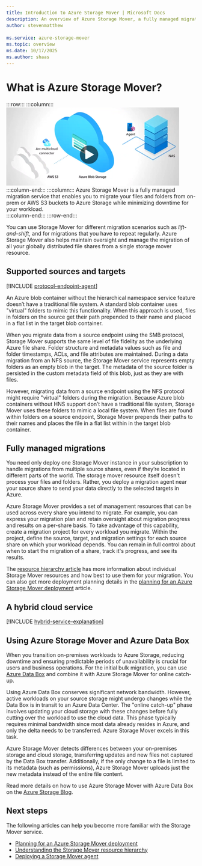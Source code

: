 ```yaml
---
title: Introduction to Azure Storage Mover | Microsoft Docs
description: An overview of Azure Storage Mover, a fully managed migration service for your file and folder migrations to Azure Storage.
author: stevenmatthew

ms.service: azure-storage-mover
ms.topic: overview
ms.date: 10/17/2025
ms.author: shaas
---
```


<!-- 
!########################################################
STATUS: COMPLETE

CONTENT: final

REVIEW Stephen/Fabian: COMPLETE
EDIT PASS: COMPLETE

Document score: 98 (808 words and 1 false positive)

!########################################################
-->

# What is Azure Storage Mover?

:::row:::
    :::column:::
        [![2-Minute demonstration video introducing Azure Storage Mover - click to play!](./media/overview/storage-mover-video-still.png)](https://youtu.be/bJL0JsRyP6c)
    :::column-end:::
    :::column:::
        Azure Storage Mover is a fully managed migration service that enables you to migrate your files and folders from on-prem or AWS S3 buckets to Azure Storage while minimizing downtime for your workload.         
    :::column-end:::
:::row-end:::

You can use Storage Mover for different migration scenarios such as *lift-and-shift*, and for migrations that you have to repeat regularly. Azure Storage Mover also helps maintain oversight and manage the migration of all your globally distributed file shares from a single storage mover resource.

## Supported sources and targets

[!INCLUDE [protocol-endpoint-agent](includes/protocol-endpoint-agent.md)]

An Azure blob container without the hierarchical namespace service feature doesn’t have a traditional file system. A standard blob container uses "virtual" folders to mimic this functionality. When this approach is used, files in folders on the source get their path prepended to their name and placed in a flat list in the target blob container.

When you migrate data from a source endpoint using the SMB protocol, Storage Mover supports the same level of file fidelity as the underlying Azure file share. Folder structure and metadata values such as file and folder timestamps, ACLs, and file attributes are maintained. During a data migration from an NFS source, the Storage Mover service represents empty folders as an empty blob in the target. The metadata of the source folder is persisted in the custom metadata field of this blob, just as they are with files.

However, migrating data from a source endpoint using the NFS protocol might require "virtual" folders during the migration. Because Azure blob containers without HNS support don’t have a traditional file system, Storage Mover uses these folders to mimic a local file system. When files are found within folders on a source endpoint, Storage Mover prepends their paths to their names and places the file in a flat list within in the target blob container.

## Fully managed migrations

You need only deploy one Storage Mover instance in your subscription to handle migrations from multiple source shares, even if they’re located in different parts of the world. The storage mover resource itself doesn't process your files and folders. Rather, you deploy a migration agent near your source share to send your data directly to the selected targets in Azure.

Azure Storage Mover provides a set of management resources that can be used across every share you intend to migrate. For example, you can express your migration plan and retain oversight about migration progress and results on a per-share basis. To take advantage of this capability, create a migration project for every workload you migrate. Within the project, define the source, target, and migration settings for each source share on which your workload depends. You can remain in full control about when to start the migration of a share, track it's progress, and see its results.

The [resource hierarchy article](resource-hierarchy.md) has more information about individual Storage Mover resources and how best to use them for your migration. You can also get more deployment planning details in the [planning for an Azure Storage Mover deployment](deployment-planning.md) article.

## A hybrid cloud service

[!INCLUDE [hybrid-service-explanation](includes/hybrid-service-explanation.md)]

## Using Azure Storage Mover and Azure Data Box

When you transition on-premises workloads to Azure Storage, reducing downtime and ensuring predictable periods of unavailability is crucial for users and business operations. For the initial bulk migration, you can use [Azure Data Box](/azure/databox/) and combine it with Azure Storage Mover for online catch-up.

Using Azure Data Box conserves significant network bandwidth. However, active workloads on your source storage might undergo changes while the Data Box is in transit to an Azure Data Center. The "online catch-up" phase involves updating your cloud storage with these changes before fully cutting over the workload to use the cloud data. This phase typically requires minimal bandwidth since most data already resides in Azure, and only the delta needs to be transferred. Azure Storage Mover excels in this task.

Azure Storage Mover detects differences between your on-premises storage and cloud storage, transferring updates and new files not captured by the Data Box transfer. Additionally, if the only change to a file is limited to its metadata (such as permissions), Azure Storage Mover uploads just the new metadata instead of the entire file content.

Read more details on how to use Azure Storage Mover with Azure Data Box on the [Azure Storage Blog](https://techcommunity.microsoft.com/t5/azure-storage-blog/storage-migration-combine-azure-storage-mover-and-azure-data-box/ba-p/4143354).

## Next steps

The following articles can help you become more familiar with the Storage Mover service.

- [Planning for an Azure Storage Mover deployment](deployment-planning.md)
- [Understanding the Storage Mover resource hierarchy](resource-hierarchy.md)
- [Deploying a Storage Mover agent](agent-deploy.md)
